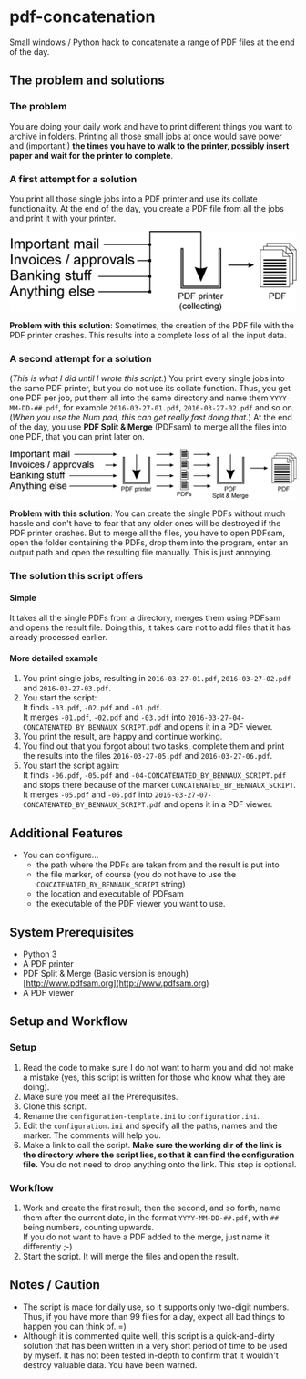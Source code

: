 # pdf-concatenation
Small windows / Python hack to concatenate a range of PDF files at the end of the day.

## The problem and solutions
### The problem
You are doing your daily work and have to print different things you want to archive in folders. Printing all those small jobs at once would save power and (important!) **the times you have to walk to the printer, possibly insert paper and wait for the printer to complete**.

### A first attempt for a solution
You print all those single jobs into a PDF printer and use its collate functionality. At the end of the day, you create a PDF file from all the jobs and print it with your printer.

![Schema drawing of first attempt.](https://raw.githubusercontent.com/bennaux/pdf-concatenation/master/readme-graphics/first-attempt.png)

**Problem with this solution**: Sometimes, the creation of the PDF file with the PDF printer crashes. This results into a complete loss of all the input data.

### A second attempt for a solution
(*This is what I did until I wrote this script.*) You print every single jobs into the same PDF printer, but you do not use its collate function. Thus, you get one PDF per job, put them all into the same directory and name them `YYYY-MM-DD-##.pdf`, for example `2016-03-27-01.pdf`, `2016-03-27-02.pdf` and so on. (*When you use the Num pad, this can get really fast doing that.*) At the end of the day, you use **PDF Split & Merge** (PDFsam) to merge all the files into one PDF, that you can print later on.

![Schema drawing of second attempt.](https://raw.githubusercontent.com/bennaux/pdf-concatenation/master/readme-graphics/second-attempt.png)  

**Problem with this solution**: You can create the single PDFs without much hassle and don't have to fear that any older ones will be destroyed if the PDF printer crashes. But to merge all the files, you have to open PDFsam, open the folder containing the PDFs, drop them into the program, enter an output path and open the resulting file manually. This is just annoying.

### The solution this script offers
#### Simple
It takes all the single PDFs from a directory, merges them using PDFsam and opens the result file. Doing this, it takes care not to add files that it has already processed earlier.

#### More detailed example
1. You print single jobs, resulting in `2016-03-27-01.pdf`, `2016-03-27-02.pdf` and `2016-03-27-03.pdf`.
2. You start the script:  
   It finds `-03.pdf`, `-02.pdf` and `-01.pdf`.  
   It merges `-01.pdf`, `-02.pdf` and `-03.pdf` into `2016-03-27-04-CONCATENATED_BY_BENNAUX_SCRIPT.pdf` and opens it in a PDF viewer. 
3. You print the result, are happy and continue working.
4. You find out that you forgot about two tasks, complete them and print the results into the files `2016-03-27-05.pdf` and `2016-03-27-06.pdf`.
5. You start the script again:  
   It finds `-06.pdf`, `-05.pdf` and `-04-CONCATENATED_BY_BENNAUX_SCRIPT.pdf` and stops there because of the marker `CONCATENATED_BY_BENNAUX_SCRIPT`.  
   It merges `-05.pdf` and `-06.pdf` into `2016-03-27-07-CONCATENATED_BY_BENNAUX_SCRIPT.pdf` and opens it in a PDF viewer.

## Additional Features
* You can configure...
	* the path where the PDFs are taken from and the result is put into
	* the file marker, of course (you do not have to use the `CONCATENATED_BY_BENNAUX_SCRIPT` string)
	* the location and executable of PDFsam
	* the executable of the PDF viewer you want to use.      

## System Prerequisites
* Python 3 
* A PDF printer
* PDF Split & Merge (Basic version is enough)  
  [http://www.pdfsam.org](http://www.pdfsam.org)
* A PDF viewer 

## Setup and Workflow
### Setup
1. Read the code to make sure I do not want to harm you and did not make a mistake (yes, this script is written for those who know what they are doing). 
2. Make sure you meet all the Prerequisites.
3. Clone this script.
4. Rename the `configuration-template.ini` to `configuration.ini`.
5. Edit the `configuration.ini` and specify all the paths, names and the marker. The comments will help you.
6. Make a link to call the script. **Make sure the working dir of the link is the directory where the script lies, so that it can find the configuration file.** You do not need to drop anything onto the link. This step is optional.

### Workflow
1. Work and create the first result, then the second, and so forth, name them after the current date, in the format `YYYY-MM-DD-##.pdf`, with `##` being numbers, counting upwards.  
   If you do not want to have a PDF added to the merge, just name it differently ;-)
2. Start the script. It will merge the files and open the result.

## Notes / Caution
* The script is made for daily use, so it supports only two-digit numbers. Thus, if you have more than 99 files for a day, expect all bad things to happen you can think of. =)
* Although it is commented quite well, this script is a quick-and-dirty solution that has been written in a very short period of time to be used by myself. It has not been tested in-depth to confirm that it wouldn't destroy valuable data. You have been warned.
